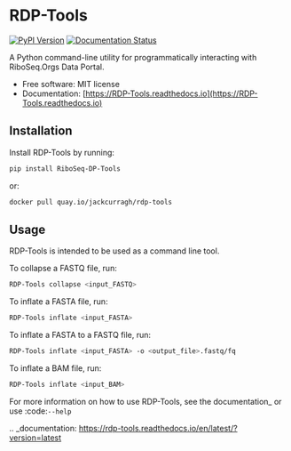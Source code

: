 # RDP-Tools

[![PyPI Version](https://img.shields.io/pypi/v/RiboSeq-DP-Tools.svg)](https://pypi.python.org/pypi/RiboSeq-DP-Tools)
[![Documentation Status](https://readthedocs.org/projects/RiboSeq-DP-Tools/badge/?version=latest)](https://RiboSeq-DP-Tools.readthedocs.io/en/latest/?version=latest)

A Python command-line utility for programmatically interacting with RiboSeq.Orgs Data Portal.

- Free software: MIT license
- Documentation: [https://RDP-Tools.readthedocs.io](https://RDP-Tools.readthedocs.io)

## Installation

Install RDP-Tools by running:

```bash
pip install RiboSeq-DP-Tools
```
or:
```bash
docker pull quay.io/jackcurragh/rdp-tools
```


## Usage

RDP-Tools is intended to be used as a command line tool.

To collapse a FASTQ file, run:

```bash
RDP-Tools collapse <input_FASTQ>
```

To inflate a FASTA file, run:

```bash
RDP-Tools inflate <input_FASTA>
```

To inflate a FASTA to a FASTQ file, run:
   
```bash
RDP-Tools inflate <input_FASTA> -o <output_file>.fastq/fq
```

To inflate a BAM file, run:
      
```bash
RDP-Tools inflate <input_BAM>
```

For more information on how to use RDP-Tools, see the documentation_ or use :code:`--help`

.. _documentation: https://rdp-tools.readthedocs.io/en/latest/?version=latest


